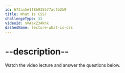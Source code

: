 ```yaml
---
id: 672aa5e1f8b935577acfb2b9
title: What Is CSS?
challengeType: 11
videoId: nVAaxZ34khk
dashedName: lecture-what-is-css
---
```


# --description--

Watch the video lecture and answer the questions below.


